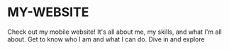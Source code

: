 # MY-WEBSITE
Check out my mobile website! It's all about me, my skills, and what I'm all about. Get to know who I am and what I can do. Dive in and explore
